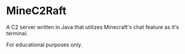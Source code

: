 # MineC2Raft

A C2 server written in Java that utilizes Minecraft's chat feature as it's terminal.

For educational purposes only.

